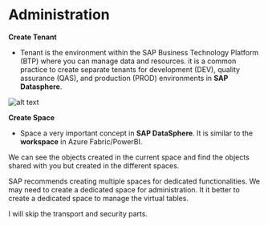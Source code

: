 # Administration

**Create Tenant** 
- Tenant is the environment within the SAP Business Technology Platform (BTP) where you can manage data and resources.
it is a common practice to create separate tenants for development (DEV), quality assurance (QAS), and production (PROD) environments in **SAP Datasphere**.

![alt text](https://github.com/gliu2k/SAP-Datasphere/blob/main/Admin/images/main.png)

**Create Space** 
- Space a very important concept in **SAP DataSphere**. It is similar to the **workspace** in Azure Fabric/PowerBI. 

We can see the objects created in the current space and find the objects shared with you but created in the different spaces. 

SAP recommends creating multiple spaces for dedicated functionalities. We may need to create a dedicated space for administration. It it better to create a dedicated space to manage the virtual tables.

I will skip the transport and security parts.
